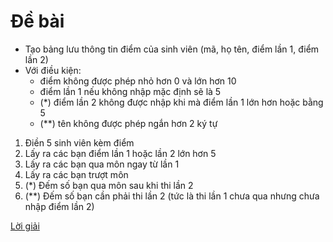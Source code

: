 # Đề bài
- Tạo bảng lưu thông tin điểm của sinh viên (mã, họ tên, điểm lần 1, điểm lần 2)
- Với điều kiện:
	- điểm không được phép nhỏ hơn 0 và lớn hơn 10
	- điểm lần 1 nếu không nhập mặc định sẽ là 5
	- (*) điểm lần 2 không được nhập khi mà điểm lần 1 lớn hơn hoặc bằng 5
	- (**) tên không được phép ngắn hơn 2 ký tự

1. Điền 5 sinh viên kèm điểm
2. Lấy ra các bạn điểm lần 1 hoặc lần 2 lớn hơn 5
3. Lấy ra các bạn qua môn ngay từ lần 1
4. Lấy ra các bạn trượt môn
5. (*) Đếm số bạn qua môn sau khi thi lần 2
6. (**) Đếm số bạn cần phải thi lần 2 (tức là thi lần 1 chưa qua nhưng chưa nhập điểm lần 2)

[Lời giải](https://github.com/K1ethoang/SQL-Server/blob/main/B%C3%A0i%20t%E1%BA%ADp/buoi3/buoi3.sql)
